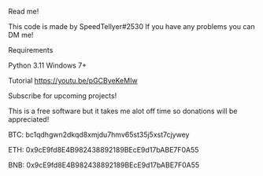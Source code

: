 Read me! 

This code is made by SpeedTellyer#2530
If you have any problems you can DM me! 


Requirements 

Python 3.11 
Windows 7+

Tutorial
https://youtu.be/pGCByeKeMIw

Subscribe for upcoming projects! 

This is a free software but it takes me alot off time so donations will be appreciated! 

BTC: bc1qdhgwn2dkqd8xmjdu7hmv65st35j5xst7cjywey

ETH: 0x9cE9fd8E4B982438892189BEcE9d17bABE7F0A55

BNB: 0x9cE9fd8E4B982438892189BEcE9d17bABE7F0A55


